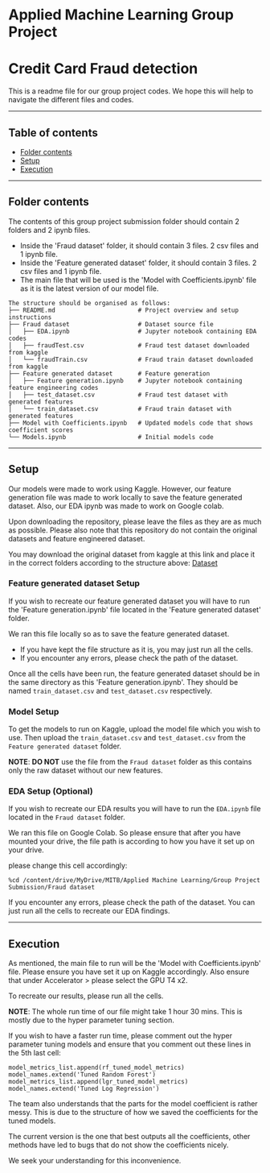 # Applied Machine Learning Group Project
# Credit Card Fraud detection 

This is a readme file for our group project codes. We hope this will help to navigate the different files and codes. 

--------------------------------------------------------------

## Table of contents

- [Folder contents](#contents)
- [Setup](#setup)
- [Execution](#execution)

--------------------------------------------------------------

## Folder contents
The contents of this group project submission folder should contain 2 folders and 2 ipynb files.
- Inside the 'Fraud dataset' folder, it should contain 3 files. 2 csv files and 1 ipynb file.
- Inside the 'Feature generated dataset' folder, it should contain 3 files. 2 csv files and 1 ipynb file.
- The main file that will be used is the 'Model with Coefficients.ipynb' file as it is the latest version of our model file.
```
The structure should be organised as follows:
├── README.md                       # Project overview and setup instructions
├── Fraud dataset                   # Dataset source file
│   ├── EDA.ipynb                   # Jupyter notebook containing EDA codes
│   ├── fraudTest.csv               # Fraud test dataset downloaded from kaggle
│   └── fraudTrain.csv              # Fraud train dataset downloaded from kaggle
├── Feature generated dataset       # Feature generation
│   ├── Feature generation.ipynb    # Jupyter notebook containing feature engineering codes
│   ├── test_dataset.csv            # Fraud test dataset with generated features
│   └── train_dataset.csv           # Fraud train dataset with generated features
├── Model with Coefficients.ipynb   # Updated models code that shows coefficient scores
└── Models.ipynb                    # Initial models code
```
--------------------------------------------------------------

## Setup
Our models were made to work using Kaggle. 
However, our feature generation file was made to work locally to save the feature generated dataset. 
Also, our EDA ipynb was made to work on Google colab. 

Upon downloading the repository, please leave the files as they are as much as possible.
Please also note that this repository do not contain the original datasets and feature engineered dataset.

You may download the original dataset from kaggle at this link and place it in the correct folders according to the structure above:
[Dataset](https://www.kaggle.com/datasets/kartik2112/fraud-detection)

### Feature generated dataset Setup
If you wish to recreate our feature generated dataset you will have to run the 'Feature generation.ipynb' file located in the 'Feature generated dataset' folder.

We ran this file locally so as to save the feature generated dataset.
- If you have kept the file structure as it is, you may just run all the cells.
- If you encounter any errors, please check the path of the dataset.

Once all the cells have been run, the feature generated dataset should be in the same directory as this 'Feature generation.ipynb'. They should be named `train_dataset.csv` and `test_dataset.csv` respectively.

### Model Setup
To get the models to run on Kaggle, upload the model file which you wish to use. Then upload the `train_dataset.csv` and `test_dataset.csv` from the `Feature generated dataset` folder.

**NOTE**: **DO NOT** use the file from the `Fraud dataset` folder as this contains only the raw dataset without our new features. 

### EDA Setup (Optional)
If you wish to recreate our EDA results you will have to run the `EDA.ipynb` file located in the `Fraud dataset` folder.

We ran this file on Google Colab. So please ensure that after you have mounted your drive, the file path is according to how you have it set up on your drive.

please change this cell accordingly: 
```
%cd /content/drive/MyDrive/MITB/Applied Machine Learning/Group Project Submission/Fraud dataset
```

If you encounter any errors, please check the path of the dataset. You can just run all the cells to recreate our EDA findings.

--------------------------------------------------------------

## Execution
As mentioned, the main file to run will be the 'Model with Coefficients.ipynb' file. Please ensure you have set it up on Kaggle accordingly.
Also ensure that under Accelerator > please select the GPU T4 x2.

To recreate our results, please run all the cells. 

**NOTE**: The whole run time of our file might take 1 hour 30 mins. This is mostly due to the hyper parameter tuning section. 

If you wish to have a faster run time, please comment out the hyper parameter tuning models and ensure that you comment out these lines in the 5th last cell:
```
model_metrics_list.append(rf_tuned_model_metrics)
model_names.extend('Tuned Random Forest')
model_metrics_list.append(lgr_tuned_model_metrics)
model_names.extend('Tuned Log Regression')
```

The team also understands that the parts for the model coefficient is rather messy. This is due to the structure of how we saved the coefficients for the tuned models.

The current version is the one that best outputs all the coefficients, other methods have led to bugs that do not show the coefficients nicely.

We seek your understanding for this inconvenience. 


